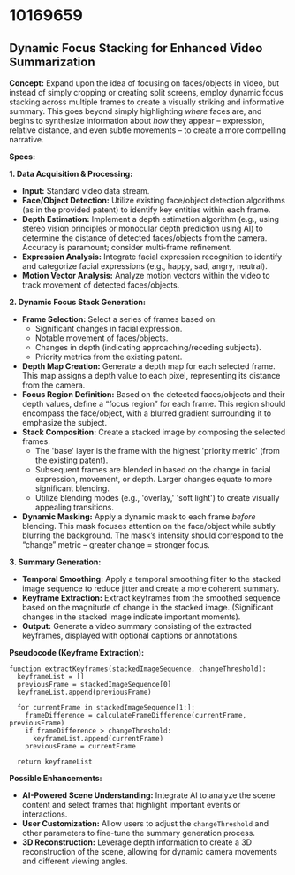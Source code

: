 # 10169659

## Dynamic Focus Stacking for Enhanced Video Summarization

**Concept:** Expand upon the idea of focusing on faces/objects in video, but instead of simply cropping or creating split screens, employ dynamic focus stacking across multiple frames to create a visually striking and informative summary. This goes beyond simply highlighting *where* faces are, and begins to synthesize information about *how* they appear – expression, relative distance, and even subtle movements – to create a more compelling narrative.

**Specs:**

**1. Data Acquisition & Processing:**

*   **Input:** Standard video data stream.
*   **Face/Object Detection:** Utilize existing face/object detection algorithms (as in the provided patent) to identify key entities within each frame.
*   **Depth Estimation:** Implement a depth estimation algorithm (e.g., using stereo vision principles or monocular depth prediction using AI) to determine the distance of detected faces/objects from the camera.  Accuracy is paramount; consider multi-frame refinement.
*   **Expression Analysis:**  Integrate facial expression recognition to identify and categorize facial expressions (e.g., happy, sad, angry, neutral).
*   **Motion Vector Analysis:** Analyze motion vectors within the video to track movement of detected faces/objects.

**2. Dynamic Focus Stack Generation:**

*   **Frame Selection:**  Select a series of frames based on:
    *   Significant changes in facial expression.
    *   Notable movement of faces/objects.
    *   Changes in depth (indicating approaching/receding subjects).
    *   Priority metrics from the existing patent.
*   **Depth Map Creation:**  Generate a depth map for each selected frame. This map assigns a depth value to each pixel, representing its distance from the camera.
*   **Focus Region Definition:** Based on the detected faces/objects and their depth values, define a “focus region” for each frame. This region should encompass the face/object, with a blurred gradient surrounding it to emphasize the subject.
*   **Stack Composition:**  Create a stacked image by composing the selected frames.
    *   The 'base' layer is the frame with the highest 'priority metric' (from the existing patent).
    *   Subsequent frames are blended in based on the change in facial expression, movement, or depth. Larger changes equate to more significant blending. 
    *   Utilize blending modes (e.g., 'overlay,' 'soft light') to create visually appealing transitions.
*   **Dynamic Masking:**  Apply a dynamic mask to each frame *before* blending. This mask focuses attention on the face/object while subtly blurring the background.  The mask’s intensity should correspond to the “change” metric – greater change = stronger focus.

**3. Summary Generation:**

*   **Temporal Smoothing:** Apply a temporal smoothing filter to the stacked image sequence to reduce jitter and create a more coherent summary.
*   **Keyframe Extraction:** Extract keyframes from the smoothed sequence based on the magnitude of change in the stacked image.  (Significant changes in the stacked image indicate important moments).
*   **Output:**  Generate a video summary consisting of the extracted keyframes, displayed with optional captions or annotations.

**Pseudocode (Keyframe Extraction):**

```
function extractKeyframes(stackedImageSequence, changeThreshold):
  keyframeList = []
  previousFrame = stackedImageSequence[0]
  keyframeList.append(previousFrame)

  for currentFrame in stackedImageSequence[1:]:
    frameDifference = calculateFrameDifference(currentFrame, previousFrame)
    if frameDifference > changeThreshold:
      keyframeList.append(currentFrame)
    previousFrame = currentFrame

  return keyframeList
```

**Possible Enhancements:**

*   **AI-Powered Scene Understanding:** Integrate AI to analyze the scene content and select frames that highlight important events or interactions.
*   **User Customization:** Allow users to adjust the `changeThreshold` and other parameters to fine-tune the summary generation process.
*   **3D Reconstruction:**  Leverage depth information to create a 3D reconstruction of the scene, allowing for dynamic camera movements and different viewing angles.